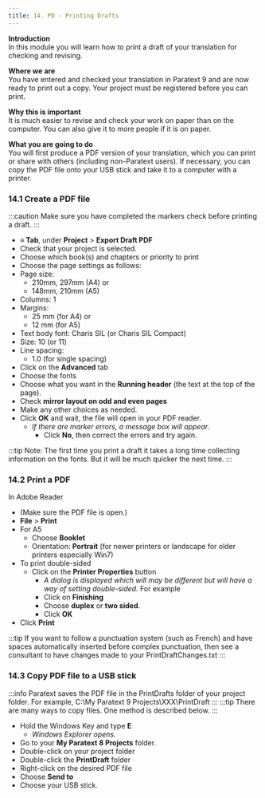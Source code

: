 ```yaml
---
title: 14. PD - Printing Drafts
---
```

**Introduction**  
In this module you will learn how to print a draft of your translation for checking and revising.

**Where we are**  
You have entered and checked your translation in Paratext 9 and are now ready to print out a copy. Your project must be registered before you can print.

**Why this is important**  
It is much easier to revise and check your work on paper than on the computer. You can also give it to more people if it is on paper.

**What you are going to do**  
You will first produce a PDF version of your translation, which you can print or share with others (including non-Paratext users). If necessary, you can copy the PDF file onto your USB stick and take it to a computer with a printer.

### 14.1 Create a PDF file
:::caution
Make sure you have completed the markers check before printing a draft.
:::

-   **≡ Tab**, under **Project** \> **Export Draft PDF**
-   Check that your project is selected.
-   Choose which book(s) and chapters or priority to print
-   Choose the page settings as follows:
-   Page size:
    -  210mm, 297mm (A4) or  
    -  148mm, 210mm (A5)
-   Columns: 1
-   Margins:  
    -  25 mm (for A4) or  
    -  12 mm (for A5)
-   Text body font: Charis SIL (or Charis SIL Compact)
-   Size: 10 (or 11)
-   Line spacing:  
    -  1.0 (for single spacing)
-   Click on the **Advanced** tab
-   Choose the fonts
-   Choose what you want in the **Running header** (the text at the top of the page).
-   Check **mirror layout on odd and even pages**
-   Make any other choices as needed.
-   Click **OK** and wait, the file will open in your PDF reader.  
    -  *If there are marker errors, a message box will appear*. 
        -  Click **No**, then correct the errors and try again.

:::tip
Note: The first time you print a draft it takes a long time collecting information on the fonts. But it will be much quicker the next time.
:::
### 14.2 Print a PDF
In Adobe Reader

-   (Make sure the PDF file is open.)
-   **File** \> **Print**
-   For A5
    -   Choose **Booklet**
    -   Orientation: **Portrait** (for newer printers or landscape for older printers especially Win7)
-   To print double-sided
    - Click on the **Printer Properties** button
      - *A dialog is displayed which will may be different but will have a way of setting double-sided.* For example
      - Click on **Finishing**
      - Choose **duplex** or **two sided**.
      - Click **OK**
- Click **Print**

:::tip
If you want to follow a punctuation system (such as French) and have spaces automatically inserted before complex punctuation, then see a consultant to have changes made to your PrintDraftChanges.txt
:::

### 14.3 Copy PDF file to a USB stick
:::info
Paratext saves the PDF file in the PrintDrafts folder of your project folder. For example, C:\\My Paratext 9 Projects\\XXX\\PrintDraft
:::
:::tip
There are many ways to copy files. One method is described below.
:::
-   Hold the Windows Key and type **E**   
    -  *Windows Explorer opens.*
-   Go to your **My Paratext 8 Projects** folder.
-   Double-click on your project folder
-   Double-click the **PrintDraft** folder
-   Right-click on the desired PDF file
-   Choose **Send to**
-   Choose your USB stick.
